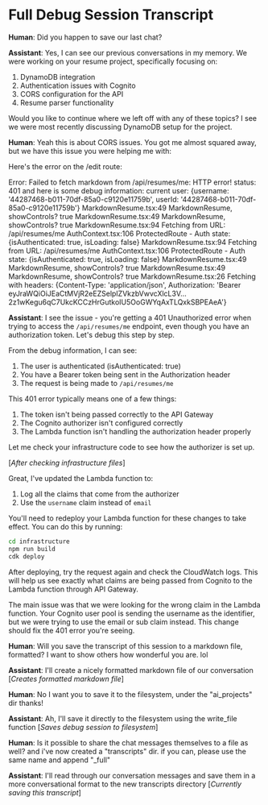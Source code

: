 # Full Debug Session Transcript

**Human**: Did you happen to save our last chat?

**Assistant**: Yes, I can see our previous conversations in my memory. We were working on your resume project, specifically focusing on:

1. DynamoDB integration
2. Authentication issues with Cognito
3. CORS configuration for the API
4. Resume parser functionality

Would you like to continue where we left off with any of these topics? I see we were most recently discussing DynamoDB setup for the project.

**Human**: Yeah this is about CORS issues. You got me almost squared away, but we have this issue you were helping me with:

Here's the error on the /edit route:

Error: Failed to fetch markdown from /api/resumes/me: HTTP error! status: 401
and here is some debug information:
current user: {username: '44287468-b011-70df-85a0-c9120e11759b', userId: '44287468-b011-70df-85a0-c9120e11759b'} MarkdownResume.tsx:49 MarkdownResume, showControls? true MarkdownResume.tsx:49 MarkdownResume, showControls? true MarkdownResume.tsx:94 Fetching from URL: /api/resumes/me AuthContext.tsx:106 ProtectedRoute - Auth state: {isAuthenticated: true, isLoading: false} MarkdownResume.tsx:94 Fetching from URL: /api/resumes/me AuthContext.tsx:106 ProtectedRoute - Auth state: {isAuthenticated: true, isLoading: false} MarkdownResume.tsx:49 MarkdownResume, showControls? true MarkdownResume.tsx:49 MarkdownResume, showControls? true MarkdownResume.tsx:26 Fetching with headers: {Content-Type: 'application/json', Authorization: 'Bearer eyJraWQiOiJEaCtMVjR2eEZSelpIZVkzbVwvcXlcL3V…2z1wKegu6qC7UkcKCCzHrGutkoIU5OoGWYqAxTLQxkSBPEAeA'}

**Assistant**: I see the issue - you're getting a 401 Unauthorized error when trying to access the `/api/resumes/me` endpoint, even though you have an authorization token. Let's debug this step by step.

From the debug information, I can see:
1. The user is authenticated (isAuthenticated: true)
2. You have a Bearer token being sent in the Authorization header
3. The request is being made to `/api/resumes/me`

This 401 error typically means one of a few things:
1. The token isn't being passed correctly to the API Gateway
2. The Cognito authorizer isn't configured correctly
3. The Lambda function isn't handling the authorization header properly

Let me check your infrastructure code to see how the authorizer is set up.

[*After checking infrastructure files*]

Great, I've updated the Lambda function to:
1. Log all the claims that come from the authorizer
2. Use the `username` claim instead of `email`

You'll need to redeploy your Lambda function for these changes to take effect. You can do this by running:

```bash
cd infrastructure
npm run build
cdk deploy
```

After deploying, try the request again and check the CloudWatch logs. This will help us see exactly what claims are being passed from Cognito to the Lambda function through API Gateway.

The main issue was that we were looking for the wrong claim in the Lambda function. Your Cognito user pool is sending the username as the identifier, but we were trying to use the email or sub claim instead. This change should fix the 401 error you're seeing.

**Human**: Will you save the transcript of this session to a markdown file, formatted? I want to show others how wonderful you are. lol

**Assistant**: I'll create a nicely formatted markdown file of our conversation [*Creates formatted markdown file*]

**Human**: No I want you to save it to the filesystem, under the "ai_projects" dir thanks!

**Assistant**: Ah, I'll save it directly to the filesystem using the write_file function [*Saves debug session to filesystem*]

**Human**: Is it possible to share the chat messages themselves to a file as well? and i've now created a "transcripts" dir. if you can, please use the same name and append "_full"

**Assistant**: I'll read through our conversation messages and save them in a more conversational format to the new transcripts directory [*Currently saving this transcript*]